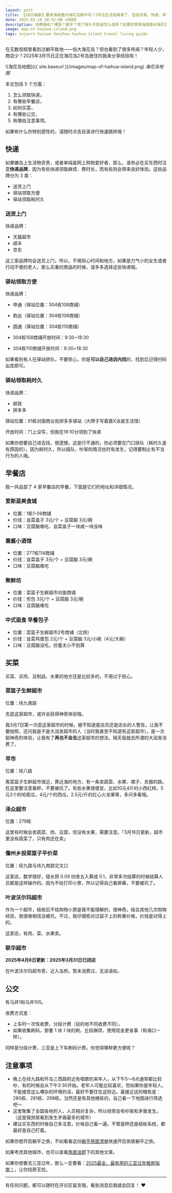 ```yaml
---
layout: post
title: 【2025最新】要来海南儋州海花岛躺平吗？2号岛生活指南来了，包括买菜、快递、早餐店和公交信息，还有个人体验分享助你做决定！
date: 2025-03-18 20:52:00 +0800
description: 消费降级？裸辞？躺平？想了很久不知道怎么选择？如果你想来海南儋州海花岛躺平，那么不妨先看看2号岛生活是否方便。本文有5大方面与你分享，包括买菜、快递、早餐店、公交和个人体验。要在海花岛待 2 个月的我，知无不言哦，快来看看吧！
image: map-of-haihua-island.png
tags: sojourn hainan danzhou haihua-island travel living guide
---
```


在无数视频里看到过躺平胜地——恒大海花岛？但也看到了很多传闻？年轻人少，商店少？2025年3月15日正在海花岛2号岛居住的我来分享经验啦！

![海花岛地图]({{ site.baseurl }}/images/map-of-haihua-island.png)
*海花岛地图*

本文包括 5 个方面：
1. 怎么领取快递，
1. 有哪些早餐店，
1. 如何买菜，
1. 有哪些公交，
1. 有哪些注意事项。

如果有什么你特别感性的，请随时点击目录进行快速跳转哦！

## 快递

如果嫌岛上生活物资贵，或者单纯是网上购物爱好者，那么，请务必在买东西时注意**快递品牌**，因为有些快递领取麻烦、费时长，而有些则会带来良好体验。这些品牌分为 3 类：
- 送货上门
- 驿站领取方便
- 驿站领取耗时久

### 送货上门

快递品牌：
- 天猫超市
- 顺丰
- 京东

这三家品牌均会送货上门，所以，不用担心时间和地方。如果是力气小的女生或者行动不便的老人，那么买重的商品的时候，请多多选择这些快递哦。

### 驿站领取方便

快递品牌：
- 申通（驿站位置：304栋108商铺）
- 韵达（驿站位置：304栋108商铺）
- 圆通（驿站位置：304栋110商铺）

- 304栋108商铺开放时间：9:30~18:30
- 304栋110商铺开放时间：9:30~18:30

如果看到有人在驿站排队，不要担心，你是**可以自己进店内找**的，找到后记得扫码出库即可。

### 驿站领取耗时久

快递品牌：
- 邮政
- 拼多多

驿站位置：61栋对面商业街拼多多驿站（大牌子写着嘉X泳装生活馆）

开放时间：门上没写，但我在19:10分领到了快递

如果你想要自己进去找，很遗憾，这是行不通的，你必须要在门口排队（耗时久是有原因的）。因为耗时久，所以插队、吵架的情况也时有发生，记得要制止有不当行为的人哦。

## 早餐店

我一共品尝了 4 家早餐店的早餐，下面是它们的地址和详细情况。

### 爱斯蓝美食城

- 位置：1栋1-09商铺
- 价钱：韭菜盒子 3元/个 + 豆腐脑 3元/碗
- 口味：豆腐脑难吃、韭菜盒子一块咸一块没味

### 熏酱小酒馆

- 位置：277栋114商铺
- 价钱：韭菜盒子 3元/个 + 豆腐脑 3元/碗
- 口味：豆腐脑难吃

### 聚鲜坊

- 位置：菜篮子生鲜超市对面商铺
- 价钱：煎包 3元/个 + 豆腐脑 3元/碗
- 口味：豆腐脑难吃

### 中式面食 早餐包子

- 位置：菜篮子生鲜超市2号商铺（北侧）
- 价钱：韭菜鸡蛋包 2元/个 + 豆腐脑 3元/小碗（4元/大碗）
- 口味：豆腐脑没吃，份量太小不划算

## 买菜

买菜、买肉、豆制品、水果的地方还是比较多的，不用过于担心。

### 菜篮子生鲜超市

位置：纬九南路

去逛这家超市，或许会获得神奇体验哦。

我3月7日第一次逛这家超市的时候，被不知道是店员还是店长的人警告，让我不要拍照，还问我是不是大润发超市的人（当时我甚至不知道有这家超市）。是一次挺神奇的体验，让我有了**再也不会去**这家超市的想法，隔天我就去所谓的大润发消费了。

### 早市

位置：经八路

离菜篮子生鲜超市很近，靠近海的地方，有一条卖蔬菜、水果、裙子、衣服的路。在这里要注意看秤，不要被坑了。有些水果很便宜，比如10元4斤的小西红柿，5元3个的哈密瓜，4元/个的西瓜，2.5元/斤的红心火龙果等，多问多看哦。

### 泽众超市

位置：279栋

这里有时候会卖蔬菜、肉、豆腐，但没有水果，需要注意。「3月16日更新，超市里没有蔬菜了，只有肉还在卖」

### 儋州乡投菜篮子平价菜

位置：经九路与纬九南路交叉口

这家店，数学很好，擅长把 0.09 四舍五入算成 0.1，非常多次结算的时候结算人员都是这样操作的。因为不给打印小票，所以记得自己看屏幕，不要被坑了。

### 叶波沃尔玛超市

作为一个超市，结账后不给购物小票是我不能理解的，很神奇。结合其他几次购物经验，我很难相信没被坑，不过，我仔细核对过袋子上的称重价格，价钱是对得上的。

这家店，有肉、菜、水果卖。

### 联华超市

**2025年4月8日更新：2025年3月31日已闭店**

在叶波沃尔玛超市旁，近入岛桥。暂未消费过，无话语权。

## 公交

有马井1和马井105。

收费方式是：
- 上车时一次性收费，分段计费（目的地不同收费不同）。
- 如果收集刷码，那要 1 块 1 块的刷，比较麻烦，使用现金更省事（和海口一样）。

同样是分段计费，三亚是上下车刷码计费。你觉得哪种更方便呢？

## 注意事项

- 晚上在经九路和环岛三西路附近有唱歌的来年人，从下午5～8点通常都比较吵，有的时候会从下午3:30开始。老年人可能比较喜欢，但如果你是年轻人，不能接受这么嘈杂的环境的话，最好不要住在这附近。最接近这的楼栋是：280栋、281栋、298栋。当然还是有其他楼栋的，自己看一下地图进行筛选吧～
- 这里聚集了全国各地的人，人员相对复杂，所以经常会有吵架和矛盾发生。（这是我旅居看到发生矛盾最多的城市）
- 建议买东西的时候自己多注意，价格自己看一遍，不管是秤还是结帐系统，都最好是自己盯着。

如果你想开启躺平之旅，不如看看这份[躺平旅居清单]({{site.url}}/2025/02/04/how-to-start-your-sojourn-life/?utm_source=blog&utm_medium=post&utm_campaign=read_more)快速开启旅居躺平之旅。

如果考虑其他城市，也可以查看<a href="/tag/sojourn?utm_source=blog&utm_medium=post&utm_campaign=read_more">旅居话题</a>下的其他文章。

如果你想要去三亚过年，那么一定要看：[2025最全、最有用的三亚过年租房指南！]({{site.url}}/2025/02/01/the-most-practical-guide-to-renting-a-house-in-sanya-during-the-spring-festival/?utm_source=blog&utm_medium=post&utm_campaign=read_more)，让你找房无忧。

---

有任何问题，都可以随时在评论区留言哦，看到消息后我就会回复！ ❤️ 
